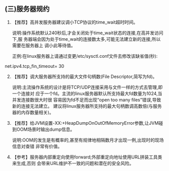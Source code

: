 ## \(三\)服务器规约

1. 【推荐】高并发服务器建议调小TCP协议的time\_wait超时时间。  

	说明:操作系统默认240秒后,才会关闭处于time\_wait状态的连接,在高并发访问下,服 务器端会因为处于time\_wait的连接数太多,可能无法建立新的连接,所以需要在服务器上 调小此等待值。  
	
	正例:在linux服务器上请通过变更/etc/sysctl.conf文件去修改该缺省值\(秒\):

net.ipv4.tcp\_fin\_timeout= 30

2. 【推荐】调大服务器所支持的最大文件句柄数\(File Descriptor,简写为fd\)。

	说明:主流操作系统的设计是将TCP/UDP连接采用与文件一样的方式去管理,即一个连接对 应于一个fd。主流的linux服务器默认所支持最大fd数量为1024,当并发连接数很大时很 容易因为fd不足而出现“open too many files”错误,导致新的连接无法建立。 建议将linux服务器所支持的最大句柄数调高数倍\(与服务器的内存数量相关\)。

3. 【推荐】给JVM设置-XX:+HeapDumpOnOutOfMemoryError参数,让JVM碰到OOM场景时输出dump信息。

   说明:OOM的发生是有概率的,甚至有规律地相隔数月才出现一例,出现时的现场信息对查错 非常有价值。

4. 【参考】服务器内部重定向使用forward;外部重定向地址使用URL拼装工具类来生成,否则 会带来URL维护不一致的问题和潜在的安全风险。



